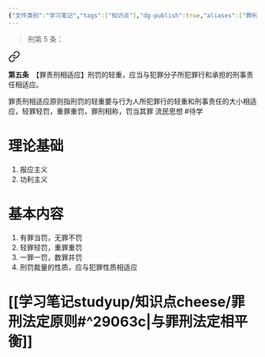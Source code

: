 ```yaml
---
{"文件类别":"学习笔记","tags":["知识点"],"dg-publish":true,"aliases":["罪刑相称原则","罪刑相当原则","罪刑均衡原则"],"permalink":"/学习笔记studyup/知识点cheese/罪刑相适应原则/","dgPassFrontmatter":true,"noteIcon":"","created":"2024-09-23T10:05:29.993+08:00","updated":"2024-10-15T17:03:48.691+08:00"}
---
```


>刑第 5 条：
<div class="transclusion internal-embed is-loaded"><a class="markdown-embed-link" href="////#t5" aria-label="Open link"><svg xmlns="http://www.w3.org/2000/svg" width="24" height="24" viewBox="0 0 24 24" fill="none" stroke="currentColor" stroke-width="2" stroke-linecap="round" stroke-linejoin="round" class="svg-icon lucide-link"><path d="M10 13a5 5 0 0 0 7.54.54l3-3a5 5 0 0 0-7.07-7.07l-1.72 1.71"></path><path d="M14 11a5 5 0 0 0-7.54-.54l-3 3a5 5 0 0 0 7.07 7.07l1.71-1.71"></path></svg></a><div class="markdown-embed">



**第五条**　【罪责刑相适应】刑罚的轻重，应当与犯罪分子所犯罪行和承担的刑事责任相适应。 

</div></div>


罪责刑相适应原则指刑罚的轻重要与行为人所犯罪行的轻重和刑事责任的大小相适应，轻罪轻罚，重罪重罚，罪刑相称，罚当其罪
流民思想 #待学 
# 理论基础
1. 报应主义
2. 功利主义
# 基本内容
1. 有罪当罚，无罪不罚
2. 轻罪轻罚，重罪重罚
3. 一罪一罚，数罪并罚
4. 刑罚裁量的性质，应与犯罪性质相适应
# [[学习笔记studyup/知识点cheese/罪刑法定原则#^29063c\|与罪刑法定相平衡]]